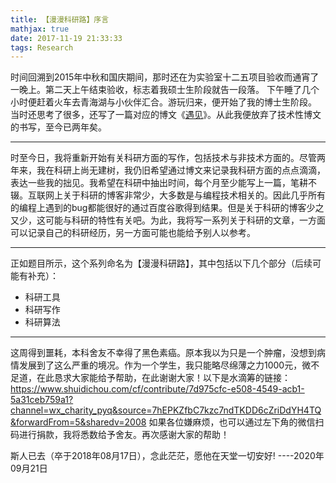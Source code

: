 ```yaml
---
title: 【漫漫科研路】序言
mathjax: true
date: 2017-11-19 21:33:33
tags: Research
---
```




时间回溯到2015年中秋和国庆期间，那时还在为实验室十二五项目验收而通宵了一晚上。第二天上午结束验收，标志着我硕士生阶段就告一段落。 下午睡了几个小时便赶着火车去青海湖与小伙伴汇合。游玩归来，便开始了我的博士生阶段。 当时还思考了很多，还写了一篇对应的博文《[遇见](http://blog.csdn.net/tengweitw/article/details/48953621)》。从此我便放弃了技术性博文的书写，至今已两年矣。

<!--more-->
------
时至今日，我将重新开始有关科研方面的写作，包括技术与非技术方面的。尽管两年来，我在科研上尚无建树，我仍旧希望通过博文来记录我科研方面的点点滴滴，表达一些我的拙见。我希望在科研中抽出时间，每个月至少能写上一篇，笔耕不辍。互联网上关于科研的博客非常少，大多数是与编程技术相关的。因此几乎所有的编程上遇到的bug都能很好的通过百度谷歌得到结果。但是关于科研的博客少之又少，这可能与科研的特性有关吧。为此，我将写一系列关于科研的文章，一方面可以记录自己的科研经历，另一方面可能也能给予别人以参考。

------

正如题目所示，这个系列命名为【漫漫科研路】，其中包括以下几个部分（后续可能有补充）：

- 科研工具
- 科研写作
- 科研算法

-----
这周得到噩耗，本科舍友不幸得了黑色素癌。原本我以为只是一个肿瘤，没想到病情发展到了这么严重的境况。作为一个学生，我只能略尽绵薄之力1000元，微不足道，在此恳求大家能给予帮助，在此谢谢大家！以下是水滴筹的链接：
https://www.shuidichou.com/cf/contribute/7d975cfc-e508-4549-acb1-5a31ceb759a1?channel=wx_charity_pyq&source=7hEPKZfbC7kzc7ndTKDD6cZriDdYH4TQ&forwardFrom=5&sharedv=2008
如果各位嫌麻烦，也可以通过左下角的微信扫码进行捐款，我将悉数给予舍友。再次感谢大家的帮助！

斯人已去（卒于2018年08月17日），念此茫茫，愿他在天堂一切安好! ----2020年09月21日



